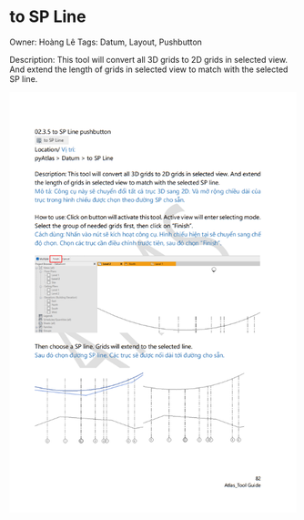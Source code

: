 # to SP Line

Owner: Hoàng Lê
Tags: Datum, Layout, Pushbutton

Description: This tool will convert all 3D grids to 2D grids in selected view. And extend the length of grids in selected view to match with the selected SP line.

![Screenshot 2023-11-22 173413.png](to%20SP%20Line%20b9d900f2c0de472c8d0c592cfb37a00d/Screenshot_2023-11-22_173413.png)